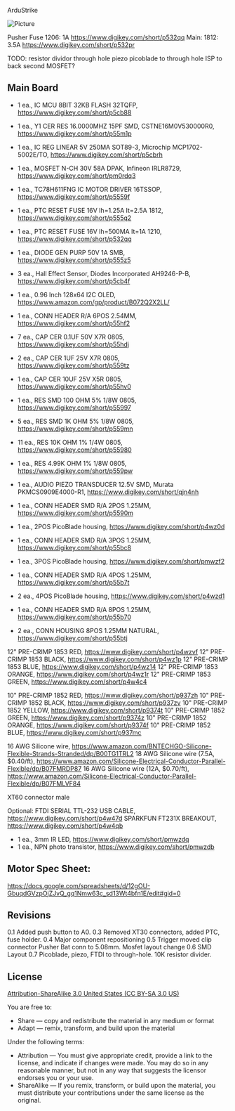 ArduStrike

![Picture](images/project.png) 

Pusher Fuse 1206: 1A https://www.digikey.com/short/p532qq
Main: 1812: 3.5A https://www.digikey.com/short/p532pr



TODO:
resistor dividor
through hole piezo
picoblade to through hole
ISP to back
second MOSFET?


Main Board
----------------
- 1 ea., IC MCU 8BIT 32KB FLASH 32TQFP, https://www.digikey.com/short/p5cb88
- 1 ea., Y1 CER RES 16.0000MHZ 15PF SMD, CSTNE16M0V530000R0, https://www.digikey.com/short/p55m1p
- 1 ea., IC REG LINEAR 5V 250MA SOT89-3, Microchip MCP1702-5002E/TO, https://www.digikey.com/short/p5cbrh
- 1 ea., MOSFET N-CH 30V 58A DPAK, Infineon IRLR8729, https://www.digikey.com/short/pm0rdq3
- 1 ea., TC78H611FNG IC MOTOR DRIVER 16TSSOP, https://www.digikey.com/short/p5559f
- 1 ea., PTC RESET FUSE 16V Ih=1.25A It=2.5A  1812, https://www.digikey.com/short/p555q2
- 1 ea., PTC RESET FUSE 16V Ih=500MA It=1A 1210, https://www.digikey.com/short/p532qq
- 1 ea., DIODE GEN PURP 50V 1A SMB, https://www.digikey.com/short/p555z5
- 3 ea., Hall Effect Sensor, Diodes Incorporated AH9246-P-B, https://www.digikey.com/short/p5cb4f
- 1 ea., 0.96 Inch 128x64 I2C OLED, https://www.amazon.com/gp/product/B072Q2X2LL/
- 1 ea., CONN HEADER R/A 6POS 2.54MM,  https://www.digikey.com/short/p55hf2

- 7 ea., CAP CER 0.1UF 50V X7R 0805, https://www.digikey.com/short/p55hdj
- 2 ea., CAP CER 1UF 25V X7R 0805, https://www.digikey.com/short/p559tz
- 1 ea., CAP CER 10UF 25V X5R 0805, https://www.digikey.com/short/p55hv0

- 1 ea., RES SMD 100 OHM 5% 1/8W 0805, https://www.digikey.com/short/p55997
- 5 ea., RES SMD 1K OHM 5% 1/8W 0805, https://www.digikey.com/short/p559mn
- 11 ea., RES 10K OHM 1% 1/4W 0805, https://www.digikey.com/short/p55980
- 1 ea., RES 4.99K OHM 1% 1/8W 0805, https://www.digikey.com/short/p559pw

- 1 ea., AUDIO PIEZO TRANSDUCER 12.5V SMD, Murata PKMCS0909E4000-R1, https://www.digikey.com/short/qjn4nh

- 1 ea., CONN HEADER SMD R/A 2POS 1.25MM, https://www.digikey.com/short/p5590m
- 1 ea., 2POS PicoBlade housing, https://www.digikey.com/short/p4wz0d

- 1 ea., CONN HEADER SMD R/A 3POS 1.25MM, https://www.digikey.com/short/p55bc8
- 1 ea., 3POS PicoBlade housing, https://www.digikey.com/short/pmwzf2

- 1 ea., CONN HEADER SMD R/A 4POS 1.25MM, https://www.digikey.com/short/p55b7t
- 2 ea., 4POS PicoBlade housing, https://www.digikey.com/short/p4wzd1

- 1 ea., CONN HEADER SMD R/A 8POS 1.25MM, https://www.digikey.com/short/p55b70
- 2 ea., CONN HOUSING 8POS 1.25MM NATURAL, https://www.digikey.com/short/p55btj

12" PRE-CRIMP 1853 RED, https://www.digikey.com/short/p4wzvf
12" PRE-CRIMP 1853 BLACK, https://www.digikey.com/short/p4wz1p
12" PRE-CRIMP 1853 BLUE, https://www.digikey.com/short/p4wz14
12" PRE-CRIMP 1853 ORANGE, https://www.digikey.com/short/p4wz1r
12" PRE-CRIMP 1853 GREEN, https://www.digikey.com/short/p4w4c4

10" PRE-CRIMP 1852 RED, https://www.digikey.com/short/p937zh
10" PRE-CRIMP 1852 BLACK, https://www.digikey.com/short/p937zv
10" PRE-CRIMP 1852 YELLOW, https://www.digikey.com/short/p9374t
10" PRE-CRIMP 1852 GREEN, https://www.digikey.com/short/p9374z
10" PRE-CRIMP 1852 ORANGE, https://www.digikey.com/short/p9374f
10" PRE-CRIMP 1852 BLUE, https://www.digikey.com/short/p937mc

16 AWG Silicone wire, https://www.amazon.com/BNTECHGO-Silicone-Flexible-Strands-Stranded/dp/B00TG1TRL2
18 AWG Silicone wire (7.5A, $0.40/ft), https://www.amazon.com/Silicone-Electrical-Conductor-Parallel-Flexible/dp/B07FMRDP87
16 AWG Silicone wire (12A, $0.70/ft), https://www.amazon.com/Silicone-Electrical-Conductor-Parallel-Flexible/dp/B07FMLVF84

XT60 connector male

Optional:
FTDI SERIAL TTL-232 USB CABLE, https://www.digikey.com/short/p4w47d
SPARKFUN FT231X BREAKOUT, https://www.digikey.com/short/p4w4qb
- 1 ea., 3mm IR LED, https://www.digikey.com/short/pmwzdq
- 1 ea., NPN photo transistor, https://www.digikey.com/short/pmwzdb

Motor Spec Sheet:
----------------
https://docs.google.com/spreadsheets/d/12gOU-GbuqdGVzpOjZJvQ_gq1Nmw63c_sd13Wt4bfn1E/edit#gid=0


Revisions
----------------
0.1 Added push button to A0.
0.3 Removed XT30 connectors, added PTC, fuse holder.
0.4 Major component repositioning
0.5 Trigger moved clip connector
	Pusher Bat conn to 5.08mm.
	Mosfet layout change
0.6 SMD Layout
0.7 Picoblade, piezo, FTDI to through-hole. 10K resistor divider.

License
----------------
[Attribution-ShareAlike 3.0 United States (CC BY-SA 3.0 US)](https://creativecommons.org/licenses/by-sa/3.0/us/)

You are free to:

- Share — copy and redistribute the material in any medium or format
- Adapt — remix, transform, and build upon the material

Under the following terms:

- Attribution — You must give appropriate credit, provide a link to the license, and indicate if changes were made. You may do so in any reasonable manner, but not in any way that suggests the licensor endorses you or your use.
- ShareAlike — If you remix, transform, or build upon the material, you must distribute your contributions under the same license as the original.